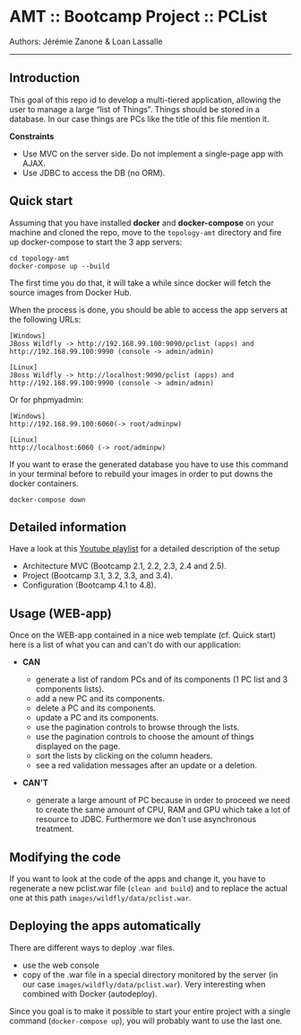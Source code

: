 # AMT :: Bootcamp Project :: PCList
Authors: Jérémie Zanone & Loan Lassalle
***


## Introduction

This goal of this repo id to develop a multi-tiered application, allowing the user to manage a large “list of Things”. Things should be stored in a database. In our case things are PCs like the title of this file mention it.

**Constraints**
- Use MVC on the server side. Do not implement a single-page app with AJAX.
- Use JDBC to access the DB (no ORM).

## Quick start

Assuming that you have installed **docker** and **docker-compose** on your machine and cloned the repo, move to the `topology-amt` directory and fire up docker-compose to start the 3 app servers:

```
cd topology-amt
docker-compose up --build
```

The first time you do that, it will take a while since docker will fetch the source images from Docker Hub.

When the process is done, you should be able to access the app servers at the following URLs:

```
[Windows]
JBoss Wildfly -> http://192.168.99.100:9090/pclist (apps) and http://192.168.99.100:9990 (console -> admin/admin)

[Linux]
JBoss Wildfly -> http://localhost:9090/pclist (apps) and http://192.168.99.100:9990 (console -> admin/admin)
```

Or for phpmyadmin:

```
[Windows]
http://192.168.99.100:6060(-> root/adminpw)

[Linux]
http://localhost:6060 (-> root/adminpw)

```

If you want to erase the generated database you have to use this command in your terminal before to rebuild your images in order to put downs the docker containers.

```
docker-compose down
```
## Detailed information

Have a look at this [Youtube playlist](https://www.youtube.com/playlist?list=PLfKkysTy70Qa7tSlkbsvOrRc6Ug_c0nZz) for a detailed description of the setup
- Architecture MVC (Bootcamp 2.1, 2.2, 2.3, 2.4 and 2.5).
- Project (Bootcamp 3.1, 3.2, 3.3, and 3.4).
- Configuration (Bootcamp 4.1 to 4.8).

## Usage (WEB-app)
Once on the WEB-app contained in a nice web template (cf. Quick start) here is a list of what you can and can't do with our application:

- **CAN**
  - generate a list of random PCs and of its components (1 PC list and 3 components lists).
  - add a new PC and its components.
  - delete a PC and its components.
  - update a PC and its components.
  - use the pagination controls to browse through the lists.
  - use the pagination controls to choose the amount of things displayed on the page.
  - sort the lists by clicking on the column headers.
  - see a red validation messages after an update or a deletion.

- **CAN'T**

  - generate a large amount of PC because in order to proceed we need to create the same amount of CPU, RAM and GPU which take a lot of resource to JDBC. Furthermore we don't use asynchronous treatment.


## Modifying the code

If you want to look at the code of the apps and change it, you have to regenerate a new pclist.war file (`clean and build`) and to replace the actual one at this path ```images/wildfly/data/pclist.war```.

## Deploying the apps automatically

There are different ways to deploy .war files.

* use the web console
* copy of the .war file in a special directory monitored by the server (in our case ```images/wildfly/data/pclist.war```). Very interesting when combined with Docker (autodeploy).

Since you goal is to make it possible to start your entire project with a single command (`docker-compose up`), you will probably want to use the last one.
